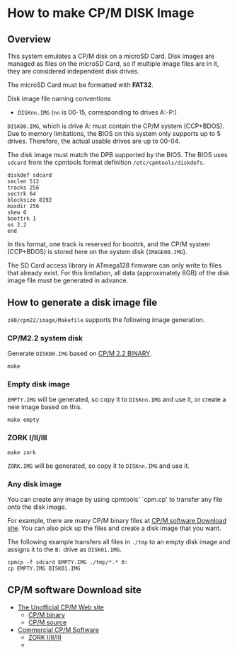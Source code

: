 # How to make CP/M DISK Image

## Overview
This system emulates a CP/M disk on a microSD Card. Disk images are managed as files on the microSD Card, so if multiple image files are in it, they are considered independent disk drives.

The microSD Card must be formatted with **FAT32**.

Disk image file naming conventions
  - `DISKnn.IMG` (`nn` is 00-15, corresponding to drives A:-P:)

`DISK00.IMG`, which is drive A: must contain the CP/M system (CCP+BDOS). Due to memory limitations, the BIOS on this system only supports up to 5 drives. Therefore, the actual usable drives are up to 00-04.

The disk image must match the DPB supported by the BIOS. The BIOS uses `sdcard` from the cpmtools format definition `/etc/cpmtools/diskdefs`.
```
diskdef sdcard
seclen 512
tracks 256
sectrk 64
blocksize 8192
maxdir 256
skew 0
boottrk 1
os 2.2
end
```

In this format, one track is reserved for boottrk, and the CP/M system (CCP+BDOS) is stored here on the system disk (`IMAGE00.IMG`).

The SD Card access library in ATmega128 firmware can only write to files that already exist. For this limitation, all data (approximately 8GB) of the disk image file must be generated in advance.

## How to generate a disk image file
`z80/cpm22/image/Makefile` supports the following image generation.

### CP/M2.2 system disk
Generate `DISK00.IMG` based on [CP/M 2.2 BINARY](http://www.cpm.z80.de/download/cpm22-b.zip).
```
make
```

### Empty disk image
`EMPTY.IMG` will be generated, so copy it to `DISKnn.IMG` and use it, or create a new image based on this.
```
make empty
```

### ZORK I/II/III
```
make zork
```
`ZORK.IMG` will be generated, so copy it to `DISKnn.IMG` and use it.

### Any disk image
You can create any image by using cpmtools' `cpm.cp' to transfer any file onto the disk image.

For example, there are many CP/M binary files at [CP/M software Download site](#cpm-software-download-site). You can also pick up the files and create a disk image that you want.

The following example transfers all files in `./tmp` to an empty disk image and assigns it to the `B:` drive as `DISK01.IMG`.
```
cpmcp -f sdcard EMPTY.IMG ./tmp/*.* 0:
cp EMPTY.IMG DISK01.IMG
```

## CP/M software Download site
- [The Unofficial CP/M Web site](http://www.cpm.z80.de/)
  - [CP/M binary](http://www.cpm.z80.de/binary.html)
  - [CP/M source](http://www.cpm.z80.de/source.html)
- [Commercial CP/M Software](http://www.retroarchive.org/cpm/)
  - [ZORK I/II/III](http://www.retroarchive.org/cpm/games/zork123_80.zip)
  - 